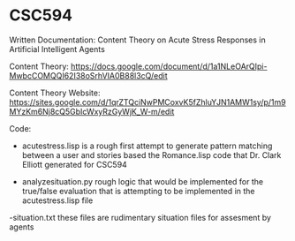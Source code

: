 # CSC594

Written Documentation:
Content Theory on Acute Stress Responses in Artificial Intelligent Agents

Content Theory:
https://docs.google.com/document/d/1a1NLeOArQIpi-MwbcCOMQQI62I38oSrhVIA0B88l3cQ/edit

Content Theory Website:
https://sites.google.com/d/1qrZTQciNwPMCoxvK5fZhluYJN1AMW1sy/p/1m9MYzKm6Nj8cQ5GbIcWxyRzGyWjK_W-m/edit


Code:
- acutestress.lisp 
  is a rough first attempt to generate pattern matching between a user and stories based the Romance.lisp code that Dr. Clark Elliott       generated for CSC594
  
- analyzesituation.py
  rough logic that would be implemented for the true/false evaluation that is attempting to be implemented in the acutestress.lisp file

-situation.txt
  these files are rudimentary situation files for assesment by agents
